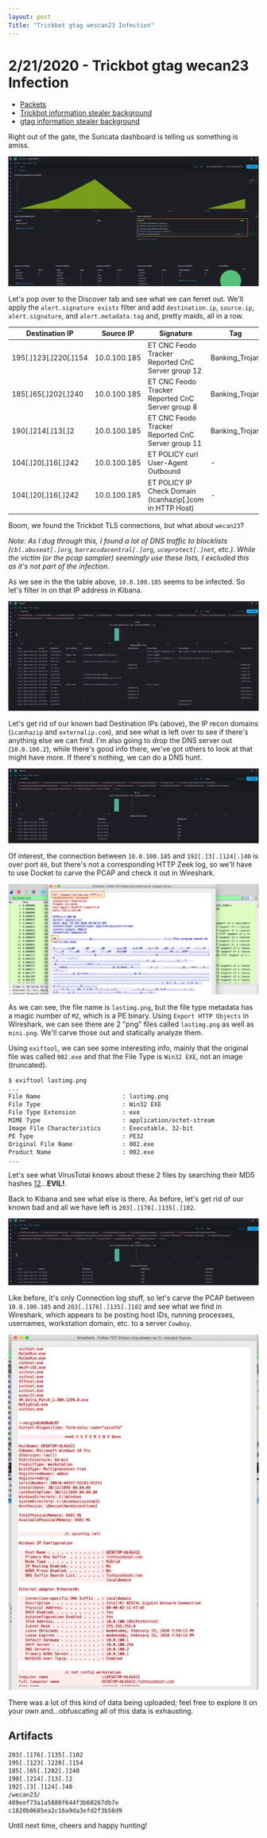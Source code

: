 ```yaml
---
layout: post
Title: "Trickbot gtag wescan23 Infection"
---
```

# 2/21/2020 - Trickbot gtag wecan23 Infection
- [Packets](https://www.malware-traffic-analysis.net/2020/02/19/index.html)
- [Trickbot information stealer background](https://unit42.paloaltonetworks.com/trickbot-campaign-uses-fake-payroll-emails-to-conduct-phishing-attacks/)
- [gtag information stealer background](https://www.fireeye.com/blog/threat-research/2019/01/a-nasty-trick-from-credential-theft-malware-to-business-disruption.html)

Right out of the gate, the Suricata dashboard is telling us something is amiss.  

![](./images/2-20-20-1.png)

Let's pop over to the Discover tab and see what we can ferret out. We'll apply the `alert.signature exists` filter and add `destination.ip`, `source.ip`, `alert.signature`, and `alert.metadata.tag` and, pretty maids, all in a row.

| Destination IP  | Source IP    | Signature                                                      | Tag            |
|-----------------|--------------|----------------------------------------------------------------|----------------|
| 195[.]123[.]220[.]154 | 10.0.100.185 | ET CNC Feodo Tracker Reported CnC Server group 12        | Banking_Trojan |
| 185[.]65[.]202[.]240  | 10.0.100.185 | ET CNC Feodo Tracker Reported CnC Server group 8         | Banking_Trojan |
| 190[.]214[.]13[.]2    | 10.0.100.185 | ET CNC Feodo Tracker Reported CnC Server group 11        | Banking_Trojan |
| 104[.]20[.]16[.]242   | 10.0.100.185 | ET POLICY curl User-Agent Outbound                       | -              |
| 104[.]20[.]16[.]242   | 10.0.100.185 | ET POLICY IP Check Domain (icanhazip[.]com in HTTP Host) | -              |

Boom, we found the Trickbot TLS connections, but what about `wecan23`?

*Note: As I dug through this, I found a lot of DNS traffic to blocklists (`cbl.abuseat[.]org`, `barracudacentral[.]org`, `uceprotect[.]net`, etc.). While the victim (or the pcap sampler) seemingly use these lists, I excluded this as it's not part of the infection.*

As we see in the the table above, `10.0.100.185` seems to be infected. So let's filter in on that IP address in Kibana.

![](./images/2-20-20-2.png)

Let's get rid of our known bad Destination IPs (above), the IP recon domains (`icanhazip` and `externalip.com`), and see what is left over to see if there's anything else we can find. I'm also going to drop the DNS server out (`10.0.100.2`), while there's good info there, we've got others to look at that might have more. If there's nothing, we can do a DNS hunt.

![](./images/2-20-20-3.png)

Of interest, the connection between `10.0.100.185` and `192[.]3[.]124[.]40` is over port `80`, but there's not a corresponding HTTP Zeek log, so we'll have to use Docket to carve the PCAP and check it out in Wireshark.

![](./images/2-20-20-4.png)

As we can see, the file name is `lastimg.png`, but the file type metadata has a magic number of `MZ`, which is a PE binary. Using `Export HTTP Objects` in Wireshark, we can see there are 2 "png" files called `lastimg.png` as well as `mini.png`. We'll carve those out and statically analyze them.

Using `exiftool`, we can see some interesting info, mainly that the original file was called `002.exe` and that the File Type is `Win32 EXE`, not an image (truncated).
```
$ exiftool lastimg.png
...
File Name                       : lastimg.png
File Type                       : Win32 EXE
File Type Extension             : exe
MIME Type                       : application/octet-stream
Image File Characteristics      : Executable, 32-bit
PE Type                         : PE32
Original File Name              : 002.exe
Product Name                    : 002.exe
...
```

Let's see what VirusTotal knows about these 2 files by searching their MD5 hashes [1](https://www.virustotal.com/gui/search/489eef73a1a5880f644f3b60267db7e8)[2](https://www.virustotal.com/gui/search/c1820b0685ea2c16a9da3efd2f3b58d9)...**EVIL!**.

Back to Kibana and see what else is there. As before, let's get rid of our known bad and all we have left is `203[.]176[.]135[.]102`.

![](./images/2-20-20-5.png)

Like before, it's only Connection log stuff, so let's carve the PCAP between `10.0.100.185` and `203[.]176[.]135[.]102` and see what we find in Wireshark, which appears to be posting host IDs, running processes, usernames, workstation domain, etc. to a server `Cowboy`.

![](./images/2-20-20-6.png)

There was a lot of this kind of data being uploaded; feel free to explore it on your own and...obfuscating all of this data is exhausting.

## Artifacts
```
203[.]176[.]135[.]102
195[.]123[.]220[.]154
185[.]65[.]202[.]240
190[.]214[.]13[.]2
192[.]3[.]124[.]40
/wecan23/
489eef73a1a5880f644f3b60267db7e
c1820b0685ea2c16a9da3efd2f3b58d9
```

Until next time, cheers and happy hunting!
